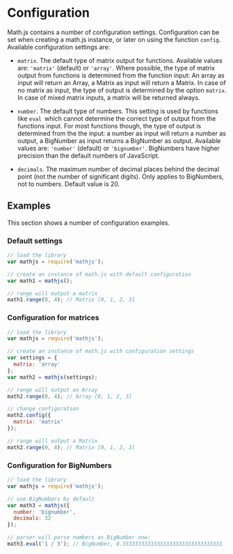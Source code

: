 # Configuration

Math.js contains a number of configuration settings. Configuration can be set
when creating a math.js instance, or later on using the function `config`.
Available configuration settings are:

- `matrix`. The default type of matrix output for functions.
  Available values are: `'matrix'` (default) or `'array'`.
  Where possible, the type of matrix output from functions is determined from
  the function input: An array as input will return an Array, a Matrix as input
  will return a Matrix. In case of no matrix as input, the type of output is
  determined by the option `matrix`. In case of mixed matrix
  inputs, a matrix will be returned always.

- `number`. The default type of numbers. This setting is used by functions
  like `eval `which cannot determine the correct type of output from the
  functions input. For most functions though, the type of output is determined
  from the the input: a number as input will return a number as output,
  a BigNumber as input returns a BigNumber as output.
  Available values are: `'number'` (default) or `'bignumber'`.
  BigNumbers have higher precision than the default numbers of JavaScript.

- `decimals`. The maximum number of decimal places behind the decimal
  point (not the number of significant digits). Only applies to BigNumbers,
  not to numbers. Default value is 20.


## Examples

This section shows a number of configuration examples.


### Default settings

```js
// load the library
var mathjs = require('mathjs');

// create an instance of math.js with default configuration
var math1 = mathjs();

// range will output a matrix
math1.range(0, 4); // Matrix [0, 1, 2, 3]
```

### Configuration for matrices

```js
// load the library
var mathjs = require('mathjs');

// create an instance of math.js with configuration settings
var settings = {
  matrix: 'array'
};
var math2 = mathjs(settings);

// range will output an Array
math2.range(0, 4); // Array [0, 1, 2, 3]

// change configuration
math2.config({
  matrix: 'matrix'
});

// range will output a Matrix
math2.range(0, 4); // Matrix [0, 1, 2, 3]
```

### Configuration for BigNumbers

```js
// load the library
var mathjs = require('mathjs');

// use BigNumbers by default
var math3 = mathjs({
  number: 'bignumber',
  decimals: 32
});

// parser will parse numbers as BigNumber now:
math3.eval('1 / 3'); // BigNumber, 0.33333333333333333333333333333333
```
